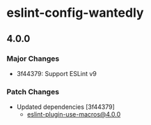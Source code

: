# eslint-config-wantedly

## 4.0.0

### Major Changes

- 3f44379: Support ESLint v9

### Patch Changes

- Updated dependencies [3f44379]
  - eslint-plugin-use-macros@4.0.0
